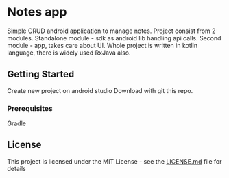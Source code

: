 # Notes app

Simple CRUD android application to manage notes. Project consist from 2 modules. Standalone module - sdk as android lib handling api calls. Second module - app, takes care about UI.
Whole project is written in kotlin language, there is widely used RxJava also.

## Getting Started

Create new project on android studio Download with git this repo.

### Prerequisites

Gradle

## License

This project is licensed under the MIT License - see the [LICENSE.md](LICENSE.md) file for details

